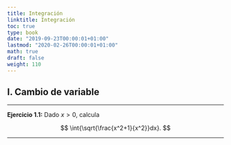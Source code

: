 ```yaml
---
title: Integración
linktitle: Integración
toc: true
type: book
date: "2019-09-23T00:00:01+01:00"
lastmod: "2020-02-26T00:00:01+01:00"
math: true
draft: false
weight: 110
---
```


## I. Cambio de variable

---

**Ejercicio 1.1:** Dado $x>0$, calcula

$$
\int{\sqrt{\frac{x^2+1}{x^2}}dx}.
$$

---
